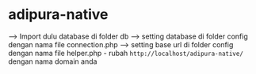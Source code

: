 # adipura-native

--> Import dulu database di folder db
--> setting database di folder config dengan nama file connection.php
--> setting base url di folder config dengan nama file helper.php - rubah `http://localhost/adipura-native/` dengan nama domain anda
